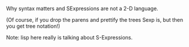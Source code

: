 Why syntax matters and SExpressions are not a 2-D language.

(Of course, if you drop the parens and prettify the trees
Sexp is, but then you get tree notation!)

Note: lisp here really is talking about S-Expressions.
